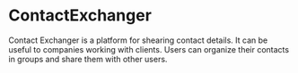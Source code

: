 ContactExchanger
================

Contact Exchanger is a platform for shearing contact details. It can be useful to companies working with clients. Users can organize their contacts in groups and share them with other users. 
